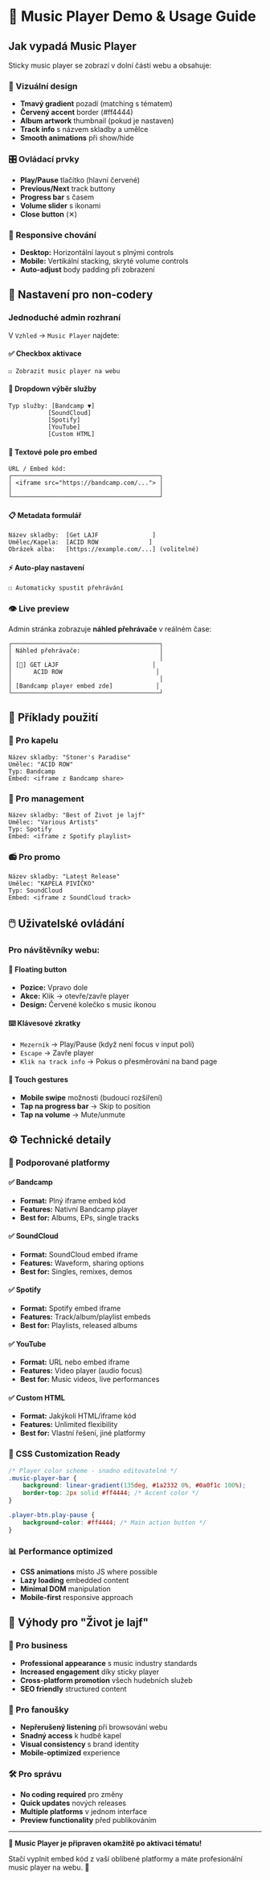 # 🎵 Music Player Demo & Usage Guide

## Jak vypadá Music Player

Sticky music player se zobrazí v dolní části webu a obsahuje:

### 🎨 Vizuální design
- **Tmavý gradient** pozadí (matching s tématem)
- **Červený accent** border (#ff4444)
- **Album artwork** thumbnail (pokud je nastaven)
- **Track info** s názvem skladby a umělce
- **Smooth animations** při show/hide

### 🎛️ Ovládací prvky
- **Play/Pause** tlačítko (hlavní červené)
- **Previous/Next** track buttony
- **Progress bar** s časem
- **Volume slider** s ikonami
- **Close button** (✕)

### 📱 Responsive chování
- **Desktop:** Horizontální layout s plnými controls
- **Mobile:** Vertikální stacking, skryté volume controls
- **Auto-adjust** body padding při zobrazení

## 🔧 Nastavení pro non-codery

### Jednoduché admin rozhraní

V `Vzhled` → `Music Player` najdete:

#### ✅ Checkbox aktivace
```
☑ Zobrazit music player na webu
```

#### 🎵 Dropdown výběr služby
```
Typ služby: [Bandcamp ▼]
           [SoundCloud]
           [Spotify]
           [YouTube]
           [Custom HTML]
```

#### 📝 Textové pole pro embed
```
URL / Embed kód:
┌─────────────────────────────────────────┐
│ <iframe src="https://bandcamp.com/..."> │
│                                         │
└─────────────────────────────────────────┘
```

#### 📋 Metadata formulář
```
Název skladby:  [Get LAJF               ]
Umělec/Kapela:  [ACID ROW              ]
Obrázek alba:   [https://example.com/...] (volitelné)
```

#### ⚡ Auto-play nastavení
```
☐ Automaticky spustit přehrávání
```

### 👁️ Live preview
Admin stránka zobrazuje **náhled přehrávače** v reálném čase:

```
┌─────────────────────────────────────────┐
│ Náhled přehrávače:                      │
│                                         │
│ [🎵] GET LAJF                          │
│      ACID ROW                          │
│                                         │
│ [Bandcamp player embed zde]            │
└─────────────────────────────────────────┘
```

## 🎯 Příklady použití

### 🎸 Pro kapelu
```
Název skladby: "Stoner's Paradise"
Umělec: "ACID ROW"
Typ: Bandcamp
Embed: <iframe z Bandcamp share>
```

### 🎤 Pro management
```
Název skladby: "Best of Život je lajf"
Umělec: "Various Artists"
Typ: Spotify
Embed: <iframe z Spotify playlist>
```

### 📻 Pro promo
```
Název skladby: "Latest Release"
Umělec: "KAPELA PIVÍČKO"
Typ: SoundCloud
Embed: <iframe z SoundCloud track>
```

## 🖱️ Uživatelské ovládání

### Pro návštěvníky webu:

#### 🎵 Floating button
- **Pozice:** Vpravo dole
- **Akce:** Klik → otevře/zavře player
- **Design:** Červené kolečko s music ikonou

#### ⌨️ Klávesové zkratky
- `Mezerník` → Play/Pause (když není focus v input poli)
- `Escape` → Zavře player
- `Klik na track info` → Pokus o přesměrování na band page

#### 📱 Touch gestures
- **Mobile swipe** možnosti (budoucí rozšíření)
- **Tap na progress bar** → Skip to position
- **Tap na volume** → Mute/unmute

## ⚙️ Technické detaily

### 🔌 Podporované platformy

#### ✅ Bandcamp
- **Format:** Plný iframe embed kód
- **Features:** Nativní Bandcamp player
- **Best for:** Albums, EPs, single tracks

#### ✅ SoundCloud
- **Format:** SoundCloud embed iframe
- **Features:** Waveform, sharing options
- **Best for:** Singles, remixes, demos

#### ✅ Spotify
- **Format:** Spotify embed iframe
- **Features:** Track/album/playlist embeds
- **Best for:** Playlists, released albums

#### ✅ YouTube
- **Format:** URL nebo embed iframe
- **Features:** Video player (audio focus)
- **Best for:** Music videos, live performances

#### ✅ Custom HTML
- **Format:** Jakýkoli HTML/iframe kód
- **Features:** Unlimited flexibility
- **Best for:** Vlastní řešení, jiné platformy

### 🎨 CSS Customization Ready

```css
/* Player color scheme - snadno editovatelné */
.music-player-bar {
    background: linear-gradient(135deg, #1a2332 0%, #0a0f1c 100%);
    border-top: 2px solid #ff4444; /* Accent color */
}

.player-btn.play-pause {
    background-color: #ff4444; /* Main action button */
}
```

### 📊 Performance optimized
- **CSS animations** místo JS where possible
- **Lazy loading** embedded content
- **Minimal DOM** manipulation
- **Mobile-first** responsive approach

## 🚀 Výhody pro "Život je lajf"

### 🎯 Pro business
- **Professional appearance** s music industry standards
- **Increased engagement** díky sticky player
- **Cross-platform promotion** všech hudebních služeb
- **SEO friendly** structured content

### 👥 Pro fanoušky
- **Nepřerušený listening** při browsování webu
- **Snadný access** k hudbě kapel
- **Visual consistency** s brand identity
- **Mobile-optimized** experience

### 🛠️ Pro správu
- **No coding required** pro změny
- **Quick updates** nových releases
- **Multiple platforms** v jednom interface
- **Preview functionality** před publikováním

---

**🎵 Music Player je připraven okamžitě po aktivaci tématu!**

Stačí vyplnit embed kód z vaší oblíbené platformy a máte profesionální music player na webu. 🎸

